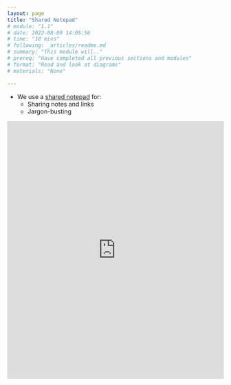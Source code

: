 ```yaml
---
layout: page
title: "Shared Notepad"
# module: "1.1"
# date: 2022-08-09 14:05:56
# time: "10 mins"
# following: _articles/readme.md
# summary: "This module will.."
# prereq: "Have completed all previous sections and modules"
# format: "Read and look at diagrams"
# materials: "None"

---
```

- We use a [shared notepad](https://pad.riseup.net/p/hypahe-albany-keep) for:
    - Sharing notes and links
    - Jargon-busting
<iframe name="embed_readwrite" src="https://pad.riseup.net/p/hypahe-albany-keep?showControls=true&showChat=true&showLineNumbers=true&useMonospaceFont=false" width="100%" height="600" frameborder="0"></iframe>
